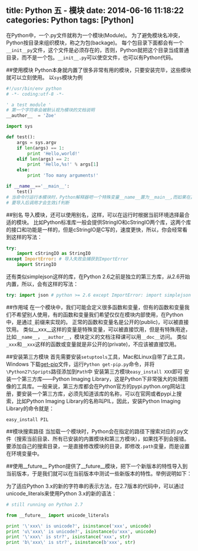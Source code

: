 title: Python 五 - 模块
date: 2014-06-16 11:18:22
categories: Python
tags: [Python]
---
在Python中，一个.py文件就称为一个模块(Module)。
为了避免模块名冲突，Python按目录来组织模块，称之为包(backage)。
每个包目录下面都会有一个`__init__py`文件，这个文件是必须存在的，否则，Python就把这个目录当成普通目录，而不是一个包。`__init__.py`可以使空文件，也可以有Python代码。

##使用模块
Python本身就内置了很多非常有用的模块，只要安装完毕，这些模块就可以立刻使用。
以`sys`模块为例
```Python
#!/usr/bin/env python
# -*- coding:utf-8 -*-

' a test module '
# 第一个字符串会被默认视为模块的文档说明
__author__  = 'Zoe'

import sys

def test():
	args = sys.argv
	if len(args) == 1:
		print 'Hello,world!'
	elif len(args) == 2:
		print 'Hello,%s!' % args[1]
	else:
		print 'Too many arguments!'

if __name__=='__main__':
	test()
# 当命令行运行本模块时，Python解释器吧一个特殊变量__name__置为__main__,而如果在其他地方导入该模块，if判断将会失败。
# 要导入后调用才会生效if判断
```

##别名
导入模块，还可以使用别名，这样，可以在运行时根据当前环境选择最合适的模块。
比如Python标准库一般会提供StringIO和cStringIO两个库，这两个库的接口和功能是一样的，但是cStringIO是C写的，速度更快，所以，你会经常看到这样的写法：
```Python
try:
    import cStringIO as StringIO
except ImportError: # 导入失败会捕获到ImportError
    import StringIO
```
还有类似simplejson这样的库，在Python 2.6之前是独立的第三方库，从2.6开始内置，所以，会有这样的写法：
```Python
try: import json # python >= 2.6 except ImportError: import simplejson as json # python <= 2.5
```

##作用域
在一个模块中，我们可能会定义很多函数和变量，但有的函数和变量我们不希望别人使用，有的函数和变量我们希望仅仅在模块内部使用，在Python中，是通过`_`前缀来实现的。
正常的函数和变量名是公开的(public)，可以被直接饮用。
类似__xxx__这样的变量是特殊变量，可以被直接饮用，但是有特殊用途，比如`__name__`，`__author__`，模块定义的文档注释课可以用`__doc__`访问。
类似`_xxx`和`__xxx`这样的函数或变量就是非公开的(private)，不应该被直接饮用。

##安装第三方模块
首先需要安装`setuptools`工具，Mac和Linux自带了此工具，Windows
下载[get-pip](https://gist.github.com/SeniorZhai/f7812658908ae5096c87)文件，运行`Python get-pip.py`命令，并将`\Python27\Spripts`路径添加到`Path`中
安装第三方模块`easy_install XXX`即可
安装一个第三方库——Python Imaging Library，这是Python下非常强大的处理图像的工具库。一般来说，第三方库都会在Python官方的pypi.python.org网站注册，要安装一个第三方库，必须先知道该库的名称，可以在官网或者pypi上搜索，比如Python Imaging Library的名称叫PIL，因此，安装Python Imaging Library的命令就是：
```
easy_install PIL
```
##模块搜索路径
当加载一个模块时，Python会在指定的路径下搜索对应的.py文件（搜索当前目录、所有已安装的内置模块和第三方模块），如果找不到会报错。
要添加自己的搜索目录，一是直接修改模块的目录，即修改`.path`变量，而是设置在环境变量中。

##使用__future__
Python提供了__future__模块，把下一个新版本的特性导入到当前版本，于是我们就可以在当前版本中测试一些新版本的特性。举例说明如下：

为了适应Python 3.x的新的字符串的表示方法，在2.7版本的代码中，可以通过unicode_literals来使用Python 3.x的新的语法：
```Python
# still running on Python 2.7

from __future__ import unicode_literals

print '\'xxx\' is unicode?', isinstance('xxx', unicode)
print 'u\'xxx\' is unicode?', isinstance(u'xxx', unicode)
print '\'xxx\' is str?', isinstance('xxx', str)
print 'b\'xxx\' is str?', isinstance(b'xxx', str)
```